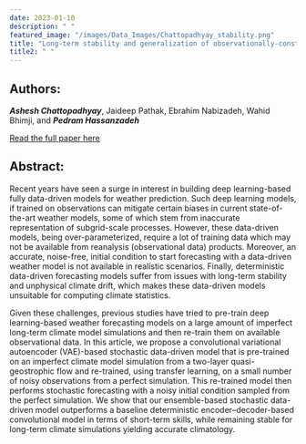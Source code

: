 ```yaml
---
date: 2023-01-10
description: " "
featured_image: "/images/Data_Images/Chattopadhyay_stability.png"
title: "Long-term stability and generalization of observationally-constrained stochastic data-driven models for geophysical turbulence"
title2: " "
---
```

## Authors:
***Ashesh Chattopadhyay***, Jaideep Pathak, Ebrahim Nabizadeh, Wahid Bhimji, and ***Pedram Hassanzadeh***

[Read the full paper here](https://doi.org/10.1017/eds.2022.30)
## Abstract:
Recent years have seen a surge in interest in building deep learning-based fully data-driven models for weather prediction. Such deep learning models, if trained on observations can mitigate certain biases in current state-of-the-art weather models, some of which stem from inaccurate representation of subgrid-scale processes. However, these data-driven models, being over-parameterized, require a lot of training data which may not be available from reanalysis (observational data) products. Moreover, an accurate, noise-free, initial condition to start forecasting with a data-driven weather model is not available in realistic scenarios. Finally, deterministic data-driven forecasting models suffer from issues with long-term stability and unphysical climate drift, which makes these data-driven models unsuitable for computing climate statistics.

<!--more-->
Given these challenges, previous studies have tried to pre-train deep learning-based weather forecasting models on a large amount of imperfect long-term climate model simulations and then re-train them on available observational data. In this article, we propose a convolutional variational autoencoder (VAE)-based stochastic data-driven model that is pre-trained on an imperfect climate model simulation from a two-layer quasi-geostrophic flow and re-trained, using transfer learning, on a small number of noisy observations from a perfect simulation. This re-trained model then performs stochastic forecasting with a noisy initial condition sampled from the perfect simulation. We show that our ensemble-based stochastic data-driven model outperforms a baseline deterministic encoder–decoder-based convolutional model in terms of short-term skills, while remaining stable for long-term climate simulations yielding accurate climatology.